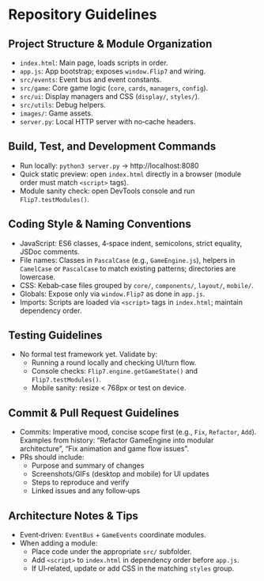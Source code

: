 # Repository Guidelines

## Project Structure & Module Organization
- `index.html`: Main page, loads scripts in order.
- `app.js`: App bootstrap; exposes `window.Flip7` and wiring.
- `src/events`: Event bus and event constants.
- `src/game`: Core game logic (`core`, `cards`, `managers`, `config`).
- `src/ui`: Display managers and CSS (`display/`, `styles/`).
- `src/utils`: Debug helpers.
- `images/`: Game assets.
- `server.py`: Local HTTP server with no‑cache headers.

## Build, Test, and Development Commands
- Run locally: `python3 server.py` → http://localhost:8080
- Quick static preview: open `index.html` directly in a browser (module order must match `<script>` tags).
- Module sanity check: open DevTools console and run `Flip7.testModules()`.

## Coding Style & Naming Conventions
- JavaScript: ES6 classes, 4‑space indent, semicolons, strict equality, JSDoc comments.
- File names: Classes in `PascalCase` (e.g., `GameEngine.js`), helpers in `CamelCase` or `PascalCase` to match existing patterns; directories are lowercase.
- CSS: Kebab‑case files grouped by `core/`, `components/`, `layout/`, `mobile/`.
- Globals: Expose only via `window.Flip7` as done in `app.js`.
- Imports: Scripts are loaded via `<script>` tags in `index.html`; maintain dependency order.

## Testing Guidelines
- No formal test framework yet. Validate by:
  - Running a round locally and checking UI/turn flow.
  - Console checks: `Flip7.engine.getGameState()` and `Flip7.testModules()`.
  - Mobile sanity: resize < 768px or test on device.

## Commit & Pull Request Guidelines
- Commits: Imperative mood, concise scope first (e.g., `Fix`, `Refactor`, `Add`). Examples from history: “Refactor GameEngine into modular architecture”, “Fix animation and game flow issues”.
- PRs should include:
  - Purpose and summary of changes
  - Screenshots/GIFs (desktop and mobile) for UI updates
  - Steps to reproduce and verify
  - Linked issues and any follow‑ups

## Architecture Notes & Tips
- Event‑driven: `EventBus` + `GameEvents` coordinate modules.
- When adding a module:
  - Place code under the appropriate `src/` subfolder.
  - Add `<script>` to `index.html` in dependency order before `app.js`.
  - If UI‑related, update or add CSS in the matching `styles` group.
